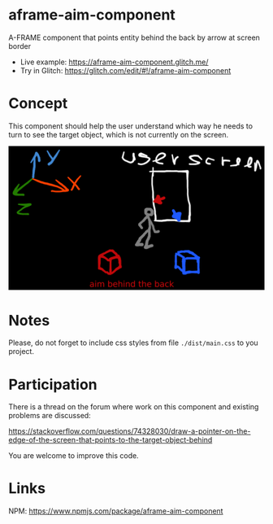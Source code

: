# aframe-aim-component
A-FRAME component that points entity behind the back by arrow at screen border

* Live example: https://aframe-aim-component.glitch.me/
* Try in Glitch: https://glitch.com/edit/#!/aframe-aim-component
# Concept #

 This component should help the user understand which way he needs to turn to see the target object, which is not currently on the screen.

![Concept scatch](images/concept.png "Concept scatch")

# Notes #

Please, do not forget to include css styles from file `./dist/main.css` to you project.

# Participation #

There is a thread on the forum where work on this component and existing problems are discussed: 

https://stackoverflow.com/questions/74328030/draw-a-pointer-on-the-edge-of-the-screen-that-points-to-the-target-object-behind

You are welcome to improve this code.

# Links #
NPM: https://www.npmjs.com/package/aframe-aim-component